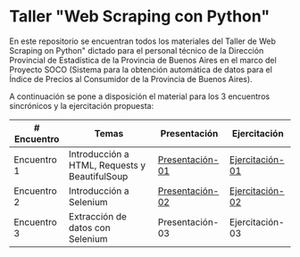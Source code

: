 # Taller "Web Scraping con Python"

En este repositorio se encuentran todos los materiales del Taller de Web Scraping on Python" dictado para el personal técnico de la Dirección Provincial de Estadística de la Provincia de Buenos Aires en el marco del Proyecto SOCO (Sistema para la obtención automática de datos para el Índice de Precios al Consumidor de la Provincia de Buenos Aires).

A continuación se pone a disposición el material para los 3 encuentros sincrónicos y la ejercitación propuesta:

| # Encuentro | Temas       | Presentación | Ejercitación |
|-------------|-------------|--------------|--------------|
| Encuentro 1 | Introducción a HTML, Requests y BeautifulSoup | [Presentación-01](https://docs.google.com/presentation/d/141ejreneeXM3VynC9v2ha-gk2iTR7Es58WTyjLCYLVU/edit?usp=sharing) | [Ejercitación-01](https://docs.google.com/document/d/14UBL2_nVPcEG-C2DHOWozuuXeJmK-VJkcWzj9NeB8qY/edit?usp=sharing) |
| Encuentro 2 | Introducción a Selenium | [Presentación-02](https://docs.google.com/presentation/d/1HWDJctHokTrECKJV0FvxTW0BL1qNipCUIkEKmQ3mWwk/edit?usp=sharing) | [Ejercitación-02](https://docs.google.com/document/d/1i978equKH64e6zf-7wpnvja1Gro3sOSrEH-EmSbfjYA/edit?usp=sharing) |
| Encuentro 3 | Extracción de datos con Selenium | Presentación-03 | Ejercitación-03 |

